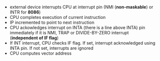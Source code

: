 - external device interrupts CPU at interrupt pin (NMI (**non-maskable**) or INTR for **8086**)
- CPU completes execution of current instruction
- IP incremented to point to next instruction
- CPU ackowledges interrupt on INTA (there is a line above INTA) pin immediately if it is NMI, TRAP or DIVIDE-BY-ZERO interrupt (**independent of IF flag**)
- If INT interrupt, CPU checks IF flag. If set, interrupt acknowledged using INTA pin. If not set, interrupts are ignored
- CPU computes vector address 